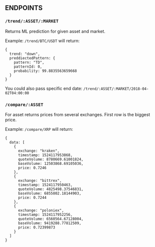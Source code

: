 ## ENDPOINTS

### `/trend/:ASSET/:MARKET`

Returns ML prediction for given asset and market.

Example:
`/trend/BTC/USDT` will return:

```
{
  trend: "down",
  preddiectedPattern: {
    pattern: "TD",
    patternId: 0,
    probability: 99.8835563659668
  }
}
```

You could also pass specific end date:
`/trend/:ASSET/:MARKET/2018-04-02T04:00:00`

### `/compare/:ASSET`

For asset returns prices from several exchanges. First row is the biggest price.

Example:
`/compare/XRP` will return:

```
{
  data: [
    {
      exchange: "kraken",
      timestamp: 1524117953868,
      quoteVolume: 8780669.61001824,
      baseVolume: 12503868.69105036,
      price: 0.7246
    },
    {
      exchange: "bittrex",
      timestamp: 1524117950463,
      quoteVolume: 4825498.37546831,
      baseVolume: 6855802.18144903,
      price: 0.7244
    },
    {
      exchange: "poloniex",
      timestamp: 1524117952256,
      quoteVolume: 6560564.67128004,
      baseVolume: 9419288.77812509,
      price: 0.72399873
    }
  ]
}
```

